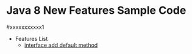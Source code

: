# Java 8 New Features Sample Code
#xxxxxxxxxxx1

- Features List
  - [interface add default method](https://github.com/mmmmmagina/java-8-sample/Interface-Add-Default-Method.md)

